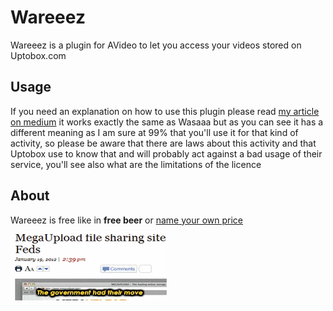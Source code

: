 # Wareeez

Wareeez is a plugin for AVideo to let you access your videos stored on Uptobox.com

## Usage

If you need an explanation on how to use this plugin please read [my article on medium](https://medium.com/@nazimboudeffa/wasabi-plugin-for-youphptube-6f024cf12ff1?source=friends_link&sk=a6f3c6f3f0b79618fd17f148a26000d3) it works exactly the same as Wasaaa but as you can see it has a different meaning as I am sure at 99% that you'll use it for that kind of activity, so please be aware that there are laws about this activity and that Uptobox use to know that and will probably act against a bad usage of their service, you'll see also what are the limitations of the licence

## About

Wareeez is free like in **free beer** or [name your own price](todo)

[![Wareeez](Wareeez.gif)](https://fr.tipeee.com/nazimboudeffa#reward-300065)
